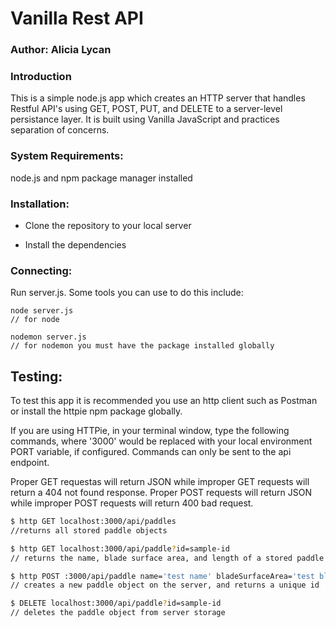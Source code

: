 # Vanilla Rest API

### Author: Alicia Lycan

### Introduction
This is a simple node.js app which creates an HTTP server that handles Restful API's using GET, POST, PUT, and DELETE to a server-level persistance layer. It is built using Vanilla JavaScript and practices separation of concerns.

### System Requirements:

node.js and npm package manager installed

### Installation:

- Clone the repository to your local server

- Install the dependencies

### Connecting:

Run server.js. Some tools you can use to do this include:
```
node server.js
// for node

nodemon server.js 
// for nodemon you must have the package installed globally
```
## Testing:

To test this app it is recommended you use an http client such as Postman or install the httpie npm package globally.

If you are using HTTPie, in your terminal window, type the following commands, where '3000' would be replaced with your local environment PORT variable, if configured. Commands can only be sent to the api endpoint.

Proper GET requestas will return JSON while improper GET requests will return a 404 not found response.
Proper POST requests will return JSON while improper POST requests will return 400 bad request.
```sh
$ http GET localhost:3000/api/paddles 
//returns all stored paddle objects

$ http GET localhost:3000/api/paddle?id=sample-id 
// returns the name, blade surface area, and length of a stored paddle object

$ http POST :3000/api/paddle name='test name' bladeSurfaceArea='test blade surface area' length='test length' 
// creates a new paddle object on the server, and returns a unique id

$ DELETE localhost:3000/api/paddle?id=sample-id 
// deletes the paddle object from server storage
```